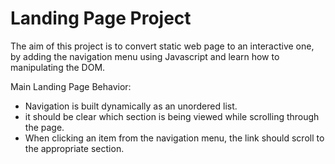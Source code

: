 # Landing Page Project

The aim of this project is to convert static web page to an interactive one, by adding the navigation menu using Javascript and learn how to manipulating the DOM.

 Main Landing Page Behavior:
 - Navigation is built dynamically as an unordered list.
 - it should be clear which section is being viewed while scrolling through the page. 
 - When clicking an item from the navigation menu, the link should scroll to the appropriate section.